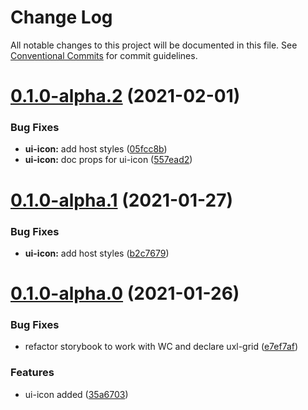 # Change Log

All notable changes to this project will be documented in this file.
See [Conventional Commits](https://conventionalcommits.org) for commit guidelines.

# [0.1.0-alpha.2](https://github.com/uxland/components/compare/@uxland/ui-icon@0.1.0-alpha.1...@uxland/ui-icon@0.1.0-alpha.2) (2021-02-01)


### Bug Fixes

* **ui-icon:** add host styles ([05fcc8b](https://github.com/uxland/components/commit/05fcc8bf9d899c9042530d48d70dee8aa22e517a))
* **ui-icon:** doc props for ui-icon ([557ead2](https://github.com/uxland/components/commit/557ead261a95c94d358b82fed35b513877153d3f))





# [0.1.0-alpha.1](https://github.com/uxland/components/compare/@uxland/ui-icon@0.1.0-alpha.0...@uxland/ui-icon@0.1.0-alpha.1) (2021-01-27)


### Bug Fixes

* **ui-icon:** add host styles ([b2c7679](https://github.com/uxland/components/commit/b2c7679d9d7c15ad60897f55fdbed5c48b54ef9c))






# [0.1.0-alpha.0](https://github.com/uxland/components/compare/@uxland/ui-icon@0.0.1-alpha.2...@uxland/ui-icon@0.1.0-alpha.0) (2021-01-26)


### Bug Fixes

* refactor storybook to work with WC and declare uxl-grid ([e7ef7af](https://github.com/uxland/components/commit/e7ef7af2c1363931808331e069a5c16c107dd231))


### Features

* ui-icon added ([35a6703](https://github.com/uxland/components/commit/35a6703b639c0bbab7ba168e15f9046d1bac4d1b))
